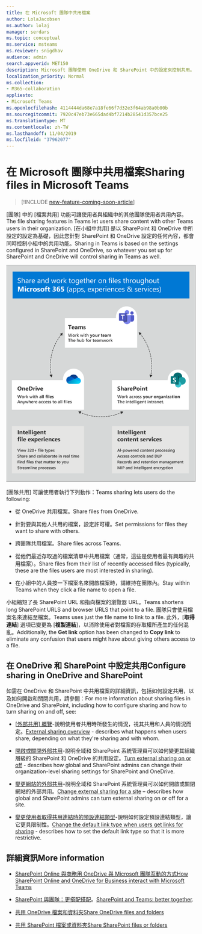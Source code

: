 ```yaml
---
title: 在 Microsoft 團隊中共用檔案
author: LolaJacobsen
ms.author: lolaj
manager: serdars
ms.topic: conceptual
ms.service: msteams
ms.reviewer: snigdhav
audience: admin
search.appverid: MET150
description: Microsoft 團隊使用 OneDrive 和 SharePoint 中的設定來控制共用。
localization_priority: Normal
ms.collection:
- M365-collaboration
appliesto:
- Microsoft Teams
ms.openlocfilehash: 4114444da68e7a18fe66f7d32e3f64ab98a0b00b
ms.sourcegitcommit: 7920c47eb73e665dad4bf7214b28541d357bce25
ms.translationtype: MT
ms.contentlocale: zh-TW
ms.lasthandoff: 11/04/2019
ms.locfileid: "37962077"
---
```

# <a name="sharing-files-in-microsoft-teams"></a><span data-ttu-id="6bcae-103">在 Microsoft 團隊中共用檔案</span><span class="sxs-lookup"><span data-stu-id="6bcae-103">Sharing files in Microsoft Teams</span></span>

>[!INCLUDE [new-feature-coming-soon-article](includes/new-feature-coming-soon-article.md)]

<span data-ttu-id="6bcae-104">[團隊] 中的 [檔案共用] 功能可讓使用者與組織中的其他團隊使用者共用內容。</span><span class="sxs-lookup"><span data-stu-id="6bcae-104">The file sharing features in Teams let users share content with other Teams users in their organization.</span></span> <span data-ttu-id="6bcae-105">[在小組中共用] 是以 SharePoint 和 OneDrive 中所設定的設定為基礎，因此您針對 SharePoint 和 OneDrive 設定的任何內容，都會同時控制小組中的共用功能。</span><span class="sxs-lookup"><span data-stu-id="6bcae-105">Sharing in Teams is based on the settings configured in SharePoint and OneDrive, so whatever you set up for SharePoint and OneDrive will control sharing in Teams as well.</span></span>

![圖表顯示團隊、SharePoint 和 OneDrive 共同作業的方式](media/sharing-files-in-teams-image1.png)

<span data-ttu-id="6bcae-107">[團隊共用] 可讓使用者執行下列動作：</span><span class="sxs-lookup"><span data-stu-id="6bcae-107">Teams sharing lets users do the following:</span></span>

- <span data-ttu-id="6bcae-108">從 OneDrive 共用檔案。</span><span class="sxs-lookup"><span data-stu-id="6bcae-108">Share files from OneDrive.</span></span>

- <span data-ttu-id="6bcae-109">針對要與其他人共用的檔案，設定許可權。</span><span class="sxs-lookup"><span data-stu-id="6bcae-109">Set permissions for files they want to share with others.</span></span>

- <span data-ttu-id="6bcae-110">跨團隊共用檔案。</span><span class="sxs-lookup"><span data-stu-id="6bcae-110">Share files across Teams.</span></span>

- <span data-ttu-id="6bcae-111">從他們最近存取過的檔案清單中共用檔案（通常，這些是使用者最有興趣的共用檔案）。</span><span class="sxs-lookup"><span data-stu-id="6bcae-111">Share files from their list of recently accessed files (typically, these are the files users are most interested in sharing).</span></span>

- <span data-ttu-id="6bcae-112">在小組中的人員按一下檔案名來開啟檔案時，請維持在團隊內。</span><span class="sxs-lookup"><span data-stu-id="6bcae-112">Stay within Teams when they click a file name to open a file.</span></span>

<span data-ttu-id="6bcae-113">小組縮短了長 SharePoint URL 和指向檔案的瀏覽器 URL。</span><span class="sxs-lookup"><span data-stu-id="6bcae-113">Teams shortens long SharePoint URLS and browser URLS that point to a file.</span></span> <span data-ttu-id="6bcae-114">團隊只會使用檔案名來連結至檔案。</span><span class="sxs-lookup"><span data-stu-id="6bcae-114">Teams uses just the file name to link to a file.</span></span> <span data-ttu-id="6bcae-115">此外，[**取得連結**] 選項已變更為 [**複製連結**]，以消除使用者對檔案的存取權所產生的任何混亂。</span><span class="sxs-lookup"><span data-stu-id="6bcae-115">Additionally, the **Get link** option has been changed to **Copy link** to eliminate any confusion that users might have about giving others access to a file.</span></span>

## <a name="configure-sharing-in-onedrive-and-sharepoint"></a><span data-ttu-id="6bcae-116">在 OneDrive 和 SharePoint 中設定共用</span><span class="sxs-lookup"><span data-stu-id="6bcae-116">Configure sharing in OneDrive and SharePoint</span></span>

<span data-ttu-id="6bcae-117">如需在 OneDrive 和 SharePoint 中共用檔案的詳細資訊，包括如何設定共用，以及如何開啟和關閉共用，請參閱：</span><span class="sxs-lookup"><span data-stu-id="6bcae-117">For more information about sharing files in OneDrive and SharePoint, including how to configure sharing and how to turn sharing on and off, see:</span></span>

- <span data-ttu-id="6bcae-118">[[外部共用] 概覽](https://docs.microsoft.com/sharepoint/external-sharing-overview)-說明使用者共用時所發生的情況，視其共用和人員的情況而定。</span><span class="sxs-lookup"><span data-stu-id="6bcae-118">[External sharing overview](https://docs.microsoft.com/sharepoint/external-sharing-overview) - describes what happens when users share, depending on what they're sharing and with whom.</span></span>

- <span data-ttu-id="6bcae-119">[開啟或關閉外部共用](https://docs.microsoft.com/sharepoint/turn-external-sharing-on-or-off)-說明全域和 SharePoint 系統管理員可以如何變更其組織層級的 SharePoint 和 OneDrive 的共用設定。</span><span class="sxs-lookup"><span data-stu-id="6bcae-119">[Turn external sharing on or off](https://docs.microsoft.com/sharepoint/turn-external-sharing-on-or-off) - describes how global and SharePoint admins can change their organization-level sharing settings for SharePoint and OneDrive.</span></span>

- <span data-ttu-id="6bcae-120">[變更網站的外部共用](https://docs.microsoft.com/sharepoint/change-external-sharing-site)–說明全域和 SharePoint 系統管理員可以如何開啟或關閉網站的外部共用。</span><span class="sxs-lookup"><span data-stu-id="6bcae-120">[Change external sharing for a site](https://docs.microsoft.com/sharepoint/change-external-sharing-site) – describes how global and SharePoint admins can turn external sharing on or off for a site.</span></span>

- <span data-ttu-id="6bcae-121">[變更使用者取得共用連結時的預設連結類型](https://docs.microsoft.com/sharepoint/change-default-sharing-link)-說明如何設定預設連結類型，讓它更具限制性。</span><span class="sxs-lookup"><span data-stu-id="6bcae-121">[Change the default link type when users get links for sharing](https://docs.microsoft.com/sharepoint/change-default-sharing-link) - describes how to set the default link type so that it is more restrictive.</span></span>

## <a name="more-information"></a><span data-ttu-id="6bcae-122">詳細資訊</span><span class="sxs-lookup"><span data-stu-id="6bcae-122">More information</span></span>

- [<span data-ttu-id="6bcae-123">SharePoint Online 與商務用 OneDrive 與 Microsoft 團隊互動的方式</span><span class="sxs-lookup"><span data-stu-id="6bcae-123">How SharePoint Online and OneDrive for Business interact with Microsoft Teams</span></span>](sharepoint-onedrive-interact.md)

- <span data-ttu-id="6bcae-124">[SharePoint 與團隊：更搭配搭配](https://techcommunity.microsoft.com/t5/Microsoft-SharePoint-Blog/SharePoint-and-Teams-Better-Together/ba-p/189593)。</span><span class="sxs-lookup"><span data-stu-id="6bcae-124">[SharePoint and Teams: better together](https://techcommunity.microsoft.com/t5/Microsoft-SharePoint-Blog/SharePoint-and-Teams-Better-Together/ba-p/189593).</span></span>

- [<span data-ttu-id="6bcae-125">共用 OneDrive 檔案和資料夾</span><span class="sxs-lookup"><span data-stu-id="6bcae-125">Share OneDrive files and folders</span></span>](https://support.office.com/article/Share-OneDrive-files-and-folders-9fcc2f7d-de0c-4cec-93b0-a82024800c07#OS_Type=OneDrive_-_Business)

- [<span data-ttu-id="6bcae-126">共用 SharePoint 檔案或資料夾</span><span class="sxs-lookup"><span data-stu-id="6bcae-126">Share SharePoint files or folders</span></span>](https://support.office.com/article/share-sharepoint-files-or-folders-1fe37332-0f9a-4719-970e-d2578da4941c)

